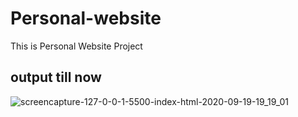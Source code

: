 # Personal-website
This is Personal Website Project

## output till now


![screencapture-127-0-0-1-5500-index-html-2020-09-19-19_19_01](https://user-images.githubusercontent.com/42214175/93693840-b4dc0780-fb22-11ea-988b-33e12c6fe3bc.png)
